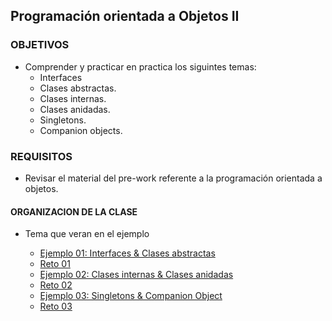 ## Programación orientada a Objetos II

### OBJETIVOS 

- Comprender y practicar en practica los siguintes temas: 
	- Interfaces
	- Clases abstractas.
	- Clases internas.
	- Clases anidadas.
	- Singletons.
	- Companion objects.

### REQUISITOS
- Revisar el material del pre-work referente a la programación orientada a objetos.

#### ORGANIZACION DE LA CLASE 

- Tema que veran en el ejemplo

	- [Ejemplo 01: Interfaces & Clases abstractas](Ejemplo-01)
	- [Reto 01](Reto-01)
	- [Ejemplo 02: Clases internas & Clases anidadas](Ejemplo-02)
	- [Reto 02](Reto-02)
	- [Ejemplo 03: Singletons & Companion Object](Ejemplo-03)
	- [Reto 03](Reto-03)

